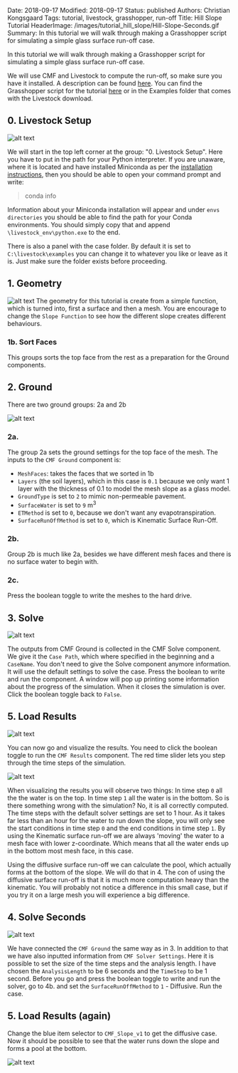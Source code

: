 Date: 2018-09-17
Modified: 2018-09-17
Status: published
Authors: Christian Kongsgaard
Tags: tutorial, livestock, grasshopper, run-off
Title: Hill Slope Tutorial
HeaderImage: /images/tutorial_hill_slope/Hill-Slope-Seconds.gif
Summary: In this tutorial we will walk through making a Grasshopper script for simulating a simple glass surface run-off case.

In this tutorial we will walk through making a Grasshopper script for simulating a simple glass surface
run-off case.

We will use CMF and Livestock to compute the run-off, so make sure you have it installed. A description can be found 
[here]({filename}install.md). You can find the Grasshopper script for the tutorial [here](https://github.com/livestock3d/livestock_gh/raw/master/grasshopper/examples/Hill%20Slope%20Run-Off.gh)
or in the Examples folder that comes with the Livestock download.

## 0. Livestock Setup

![alt text]({filename}/images/tutorial_hill_slope/0_livestock_setup.png)

We will start in the top left corner at the group: "0. Livestock Setup". Here you have to put in the path for your Python
interpreter. If you are unaware, where it is located and have installed Miniconda as per the 
[installation instructions]({filename}install.md), then you should be able to open your command prompt and write:

> conda info

Information about your Miniconda installation will appear and under `envs directories` you should be able to find the 
path for your Conda environments. You should simply copy that and append `\livestock_env\python.exe` to the end.

There is also a panel with the case folder. By default it is set to `C:\livestock\examples` you can change it to 
whatever you like or leave as it is. Just make sure the folder exists before proceeding.
   
## 1. Geometry

![alt text]({filename}/images/tutorial_hill_slope/1_geometry.png)
The geometry for this tutorial is create from a simple function, which is turned into, first a surface and then a mesh.
You are encourage to change the `Slope Function` to see how the different slope creates different behaviours.  

### 1b. Sort Faces
This groups sorts the top face from the rest as a preparation for the Ground components.

## 2. Ground

There are two ground groups: 2a and 2b

![alt text]({filename}/images/tutorial_hill_slope/2_ground.png)

### 2a.
The group 2a sets the ground settings for the top face of the mesh. The inputs to the `CMF Ground` component is:

* `MeshFaces`: takes the faces that we sorted in 1b 
* `Layers` (the soil layers), which in this case is `0.1` because we only want 1 layer with the thickness of 0.1 to model the 
mesh slope as a glass model. 
* `GroundType` is set to `2` to mimic non-permeable pavement. 
* `SurfaceWater` is set to `9` m<sup>3</sup>
* `ETMethod` is set to `0`, because we don't want any evapotranspiration.
* `SurfaceRunOffMethod` is set to `0`, which is Kinematic Surface Run-Off.

### 2b.
Group 2b is much like 2a, besides we have different mesh faces and there is no surface water to begin with.

### 2c.
Press the boolean toggle to write the meshes to the hard drive.

## 3. Solve

![alt text]({filename}/images/tutorial_hill_slope/3_solve.png)

The outputs from CMF Ground is collected in the CMF Solve component. We give it the `Case Path`, which where specified 
in the beginning and a `CaseName`. You don't need to give the Solve component anymore information. It will use the 
default settings to solve the case. Press the boolean to write and run the component. 
A window will pop up printing some information about the progress of the simulation. When it closes the simulation is 
over. Click the boolean toggle back to `False`.

## 5. Load Results

![alt text]({filename}/images/tutorial_hill_slope/5_load_results.png)

You can now go and visualize the results. You need to click the boolean toggle to run the `CMF Results` component.
The red time slider lets you step through the time steps of the simulation.

![alt text]({filename}/images/tutorial_hill_slope/time_step_0_1.png)

When visualizing the results you will observe two things:
In time step `0` all the the water is on the top. In time step `1` all the water is in the bottom. So is there 
something wrong with the simulation? No, it is all correctly computed. The time steps with the default solver settings 
are set to 1 hour. As it takes far less than an hour for the water to run down the slope, you will only see the start 
conditions in time step `0` and the end conditions in time step `1`. 
By using the Kinematic surface run-off we are always 'moving' the water to a mesh face with lower z-coordinate. Which 
means that all the water ends up in the bottom most mesh face, in this case.  

Using the diffusive surface run-off we can calculate the pool, which actually forms at the bottom of the slope. We will 
do that in 4. The con of using the diffusive surface run-off is that it is much more computation heavy than the kinematic.
You will probably not notice a difference in this small case, but if you try it on a large mesh you will experience a 
big difference.

## 4. Solve Seconds
![alt text]({filename}/images/tutorial_hill_slope/4_solve_seconds.png)

We have connected the `CMF Ground` the same way as in 3. In addition to that we have also inputted information from 
`CMF Solver Settings`. Here it is possible to set the size of the time steps and the analysis length. I have chosen the 
`AnalysisLength` to be 6 seconds and the `TimeStep` to be 1 second.
Before you go and press the boolean toggle to write and run the solver, go to 4b. and set the `SurfaceRunOffMethod` to 
`1` - Diffusive. 
Run the case.  

## 5. Load Results (again)
Change the blue item selector to `CMF_Slope_v1` to get the diffusive case. Now it should be possible to see that the 
water runs down the slope and forms a pool at the bottom.

![alt text]({filename}/images/tutorial_hill_slope/Hill-Slope-Seconds.gif)